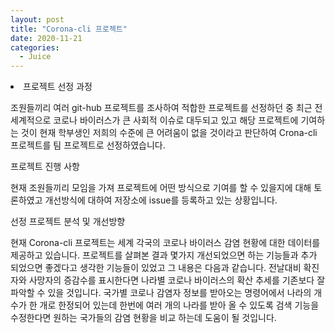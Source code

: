 ```yaml
---
layout: post
title: "Corona-cli 프로젝트"
date: 2020-11-21
categories:
  - Juice
---
```

<li>프로젝트 선정 과정</li>

조원들끼리 여러 git-hub 프로젝트를 조사하여 적합한 프로젝트를 선정하던 중 최근 전 세계적으로  코로나 바이러스가 큰 사회적 이슈로 대두되고 있고 해당 프로젝트에 기여하는 것이 현재 학부생인 저희의 수준에 큰 어려움이 없을 것이라고 판단하여  Crona-cli 프로젝트를 팀 프로젝트로 선정하였습니다. 

프로젝트 진행 사항

현재 조원들끼리 모임을 가져 프로젝트에 어떤 방식으로 기여를 할 수 있을지에 대해 토론하였고 
개선방식에 대하여 저장소에 issue를 등록하고 있는 상황입니다.

선정 프로젝트 분석 및 개선방향

현재 Corona-cli 프로젝트는 세계 각국의 코로나 바이러스 감염 현황에 대한 데이터를 제공하고 있습니다. 프로젝트를 살펴본 결과 몇가지 개선되었으면 하는 기능들과 추가 되었으면 좋겠다고 생각한 기능들이 있었고 그 내용은 다음과 같습니다.
전날대비 확진자와 사망자의 증감수를 표시한다면 나라별 코로나 바이러스의 확산 추세를 기존보다 잘 파악할 수 있을 것입니다.
국가별 코로나 감염자 정보를 받아오는 명령어에서 나라의 개수가 한 개로 한정되어 있는데 한번에 여러 개의 나라를 받아 올 수 있도록 검색 기능을 수정한다면 원하는 국가들의 감염 현황을 비교 하는데 도움이 될 것입니다.

